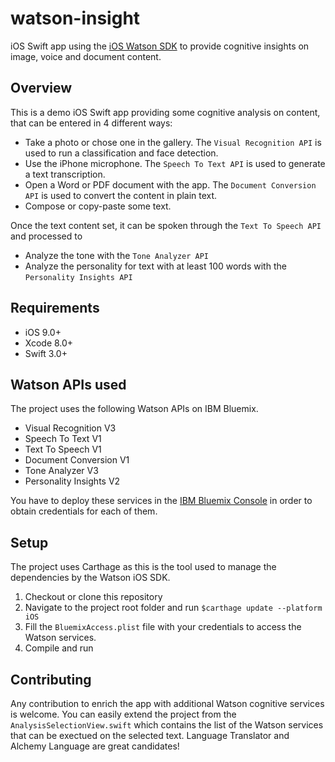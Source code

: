 # watson-insight
iOS Swift app using the [iOS Watson SDK](https://github.com/watson-developer-cloud/ios-sdk#watson-developer-cloud-ios-sdk) to provide cognitive insights on image, voice and document content.

## Overview
This is a demo iOS Swift app providing some cognitive analysis on content, that can be entered in 4 different ways:
- Take a photo or chose one in the gallery. The `Visual Recognition API` is used to run a classification and face detection.
- Use the iPhone microphone. The `Speech To Text API` is used to generate a text transcription. 
- Open a Word or PDF document with the app. The `Document Conversion API` is used to convert the content in plain text. 
- Compose or copy-paste some text. 

Once the text content set, it can be spoken through the `Text To Speech API` and processed to
- Analyze the tone with the `Tone Analyzer API`
- Analyze the personality for text with at least 100 words with the `Personality Insights API`

## Requirements
- iOS 9.0+
- Xcode 8.0+
- Swift 3.0+

## Watson APIs used
The project uses the following Watson APIs on IBM Bluemix.

- Visual Recognition V3
- Speech To Text V1
- Text To Speech V1
- Document Conversion V1
- Tone Analyzer V3
- Personality Insights V2

You have to deploy these services in the [IBM Bluemix Console](https://console.ng.bluemix.net/) in order to obtain credentials for each of them.

## Setup
The project uses Carthage as this is the tool used to manage the dependencies by the Watson iOS SDK.

1. Checkout or clone this repository
2. Navigate to the project root folder and run `$carthage update --platform iOS`
3. Fill the `BluemixAccess.plist` file with your credentials to access the Watson services.
4. Compile and run

## Contributing
Any contribution to enrich the app with additional Watson cognitive services is welcome.
You can easily extend the project from the `AnalysisSelectionView.swift` which contains the list of the Watson services that can be exectued on the selected text. Language Translator and Alchemy Language are great candidates!
